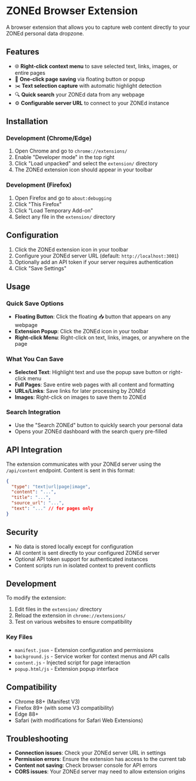 # ZONEd Browser Extension

A browser extension that allows you to capture web content directly to your ZONEd personal data dropzone.

## Features

- 🌐 **Right-click context menu** to save selected text, links, images, or entire pages
- 📄 **One-click page saving** via floating button or popup
- ✂️ **Text selection capture** with automatic highlight detection
- 🔍 **Quick search** your ZONEd data from any webpage
- ⚙️ **Configurable server URL** to connect to your ZONEd instance

## Installation

### Development (Chrome/Edge)

1. Open Chrome and go to `chrome://extensions/`
2. Enable "Developer mode" in the top right
3. Click "Load unpacked" and select the `extension/` directory
4. The ZONEd extension icon should appear in your toolbar

### Development (Firefox)

1. Open Firefox and go to `about:debugging`
2. Click "This Firefox" 
3. Click "Load Temporary Add-on"
4. Select any file in the `extension/` directory

## Configuration

1. Click the ZONEd extension icon in your toolbar
2. Configure your ZONEd server URL (default: `http://localhost:3001`)
3. Optionally add an API token if your server requires authentication
4. Click "Save Settings"

## Usage

### Quick Save Options

- **Floating Button**: Click the floating 📥 button that appears on any webpage
- **Extension Popup**: Click the ZONEd icon in your toolbar
- **Right-click Menu**: Right-click on text, links, images, or anywhere on the page

### What You Can Save

- **Selected Text**: Highlight text and use the popup save button or right-click menu
- **Full Pages**: Save entire web pages with all content and formatting
- **URLs/Links**: Save links for later processing by ZONEd
- **Images**: Right-click on images to save them to ZONEd

### Search Integration

- Use the "Search ZONEd" button to quickly search your personal data
- Opens your ZONEd dashboard with the search query pre-filled

## API Integration

The extension communicates with your ZONEd server using the `/api/content` endpoint. Content is sent in this format:

```json
{
  "type": "text|url|page|image",
  "content": "...",
  "title": "...",
  "source_url": "...",
  "text": "..." // for pages only
}
```

## Security

- No data is stored locally except for configuration
- All content is sent directly to your configured ZONEd server
- Optional API token support for authenticated instances
- Content scripts run in isolated context to prevent conflicts

## Development

To modify the extension:

1. Edit files in the `extension/` directory
2. Reload the extension in `chrome://extensions/`
3. Test on various websites to ensure compatibility

### Key Files

- `manifest.json` - Extension configuration and permissions
- `background.js` - Service worker for context menus and API calls
- `content.js` - Injected script for page interaction
- `popup.html/js` - Extension popup interface

## Compatibility

- Chrome 88+ (Manifest V3)
- Firefox 89+ (with some V3 compatibility)
- Edge 88+
- Safari (with modifications for Safari Web Extensions)

## Troubleshooting

- **Connection issues**: Check your ZONEd server URL in settings
- **Permission errors**: Ensure the extension has access to the current tab
- **Content not saving**: Check browser console for API errors
- **CORS issues**: Your ZONEd server may need to allow extension origins
